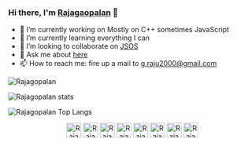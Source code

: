 ### Hi there, I'm [Rajagaopalan](https://rajagopalan-gangadharan.github.io/Portfolio/) 👋

- 🔭 I’m currently working on Mostly on C++ sometimes JavaScript
- 🌱 I’m currently learning everything I can
- 👯 I’m looking to collaborate on [JSOS](https://github.com/RAJAGOPALAN-GANGADHARAN/JS-OS)
- 💬 Ask me about [here](https://rajagopalan-portfolio.herokuapp.com/#contact)
- 📫 How to reach me: fire up a mail to [g.raju2000@gmail.com](mailto:g.raju2000@gmail.com?subject=Hi)

<p align="left"> <img src="https://komarev.com/ghpvc/?username=RAJAGOPALAN-GANGADHARAN" alt="Rajagopalan" /> </p>

![Rajagopalan stats](https://github-readme-stats.vercel.app/api?username=RAJAGOPALAN-GANGADHARAN&theme=radical&include_all_commits=true)


![Rajagopalan Top Langs](https://github-readme-stats.vercel.app/api/top-langs/?username=RAJAGOPALAN-GANGADHARAN&layout=compact)

<p align="center"> 
  <a href="https://www.linkedin.com/in/rajagopalan-gangadharan/" target="blank"><img align="center" src="https://www.vectorlogo.zone/logos/linkedin/linkedin-icon.svg" alt="Rajagopalan" height="30" width="30" /></a>
  <a href="https://www.kaggle.com/rajagopalang" target="blank"><img align="center" src="https://www.vectorlogo.zone/logos/kaggle/kaggle-icon.svg" alt="Rajagopalan" height="30" width="30" /></a>
  <a href="https://www.quora.com/profile/Rajagopalan-Gangadharan-1" target="blank"><img align="center" src="https://www.vectorlogo.zone/logos/quora/quora-icon.svg" alt="Rajagopalan" height="30" width="30" /></a>
  <a href="https://codeforces.com/profile/g.raju2000" target="blank"><img align="center" src="https://cdn.jsdelivr.net/npm/simple-icons@3.0.1/icons/codeforces.svg" alt="Rajagopalan" height="30" width="30" /></a>
  <a href="https://leetcode.com/marcusdorian/" target="blank"><img align="center" src="https://upload.wikimedia.org/wikipedia/commons/1/19/LeetCode_logo_black.png" alt="Rajagopalan" height="30" width="30" /></a>
  <a href="https://summerofcode.withgoogle.com/archive/2019/projects/5011585305673728/" target="blank"><img align="center" src="https://rajagopalan-gangadharan.github.io/Host-Server/1200px-GSoC-icon.svg.png" alt="Rajagopalan" height="30" width="30" /></a>
  <a href="https://www.hackerearth.com/@g.raju2000" target="blank"><img align="center" src="https://rajagopalan-gangadharan.github.io/Host-Server/HackerEarth_logo.png" alt="Rajagopalan" height="30" width="30" /></a>
  <a href="https://www.hackerrank.com/g_raju2000" target="blank"><img align="center" src="https://rajagopalan-gangadharan.github.io/Host-Server/HackerRank_logo.png" alt="Rajagopalan" height="30" width="30" /></a>
</p>
